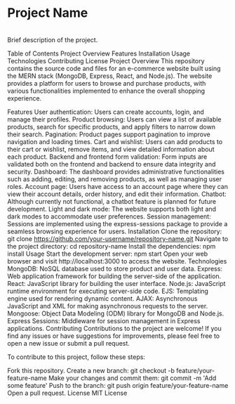 # Project Name
<br>
Brief description of the project.

Table of Contents
Project Overview
Features
Installation
Usage
Technologies
Contributing
License
Project Overview
This repository contains the source code and files for an e-commerce website built using the MERN stack (MongoDB, Express, React, and Node.js). The website provides a platform for users to browse and purchase products, with various functionalities implemented to enhance the overall shopping experience.

Features
User authentication: Users can create accounts, login, and manage their profiles.
Product browsing: Users can view a list of available products, search for specific products, and apply filters to narrow down their search.
Pagination: Product pages support pagination to improve navigation and loading times.
Cart and wishlist: Users can add products to their cart or wishlist, remove items, and view detailed information about each product.
Backend and frontend form validation: Form inputs are validated both on the frontend and backend to ensure data integrity and security.
Dashboard: The dashboard provides administrative functionalities such as adding, editing, and removing products, as well as managing user roles.
Account page: Users have access to an account page where they can view their account details, order history, and edit their information.
Chatbot: Although currently not functional, a chatbot feature is planned for future development.
Light and dark mode: The website supports both light and dark modes to accommodate user preferences.
Session management: Sessions are implemented using the express-sessions package to provide a seamless browsing experience for users.
Installation
Clone the repository: git clone https://github.com/your-username/repository-name.git
Navigate to the project directory: cd repository-name
Install the dependencies: npm install
Usage
Start the development server: npm start
Open your web browser and visit http://localhost:3000 to access the website.
Technologies
MongoDB: NoSQL database used to store product and user data.
Express: Web application framework for building the server-side of the application.
React: JavaScript library for building the user interface.
Node.js: JavaScript runtime environment for executing server-side code.
EJS: Templating engine used for rendering dynamic content.
AJAX: Asynchronous JavaScript and XML for making asynchronous requests to the server.
Mongoose: Object Data Modeling (ODM) library for MongoDB and Node.js.
Express Sessions: Middleware for session management in Express applications.
Contributing
Contributions to the project are welcome! If you find any issues or have suggestions for improvements, please feel free to open a new issue or submit a pull request.

To contribute to this project, follow these steps:

Fork this repository.
Create a new branch: git checkout -b feature/your-feature-name
Make your changes and commit them: git commit -m 'Add some feature'
Push to the branch: git push origin feature/your-feature-name
Open a pull request.
License
MIT License
